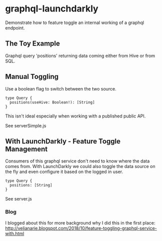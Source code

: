 # graphql-launchdarkly
Demonstrate how to feature toggle an internal working of a graphql endpoint.

## The Toy Example
Graphql query 'positions' returning data coming either from Hive or from SQL.

## Manual Toggling
Use a boolean flag to switch between the two source. 

```
type Query {
  positions(useHive: Boolean!): [String]
}
```

This isn't ideal especially when working with a published public API.

See serverSimple.js

## With LaunchDarkly - Feature Toggle Management
Consumers of this graphql service don't need to know where the data comes from. With LaunchDarkly we could also toggle the data source on the fly and even configure it based on the logged in user.

```
type Query {
  positions: [String]
}
```

See server.js

### Blog
I blogged about this for more background why I did this in the first place:
http://velianarie.blogspot.com/2018/10/feature-toggling-graphql-service-with.html
